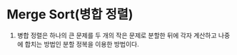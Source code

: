 # Merge Sort(병합 정렬)

 1. 병합 정렬은 하나의 큰 문제를 두 개의 작은 문제로 분할한 뒤에 각자 계산하고 나중에 합치는 방법인 분할 정복을 이용한 방법이다.
 
